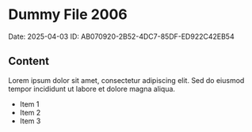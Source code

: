 # Dummy File 2006

Date: 2025-04-03
ID: AB070920-2B52-4DC7-85DF-ED922C42EB54

## Content

Lorem ipsum dolor sit amet, consectetur adipiscing elit.
Sed do eiusmod tempor incididunt ut labore et dolore magna aliqua.

* Item 1
* Item 2
* Item 3
